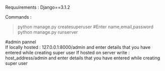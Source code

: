 Requuirements :
Django==3.1.2

Commands : 
 > python manage.py createsuperuser
	#Enter name,email,password
 > python manage.py runserver


#admin pannel  
If locally hosted : 127.0.0.1:8000/admin and enter details that you have entered while creating super user
If hosted on server write : host_address/admin and enter details that you have entered while creating super user
